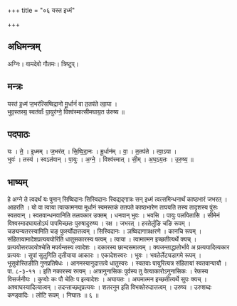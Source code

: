 +++
title = "०६ यस्त इध्मं"

+++
## अधिमन्त्रम्
अग्निः। वामदेवो गौतमः। त्रिष्टुप्।

## मन्त्रः
यस्त॑ इ॒ध्मं ज॒भर॑त्सिष्विदा॒नो मू॒र्धानं॑ वा त॒तप॑ते त्वा॒या ।  
भुव॒स्तस्य॒ स्वत॑वाँः पा॒युर॑ग्ने॒ विश्व॑स्मात्सीमघाय॒त उ॑रुष्य ॥

## पदपाठः
यः । ते॒ । इ॒ध्मम् । ज॒भर॑त् । सि॒ष्वि॒दा॒नः । मू॒र्धान॑म् । वा॒ । त॒तप॑ते । त्वा॒ऽया ।  
भुवः॑ । तस्य॑ । स्वऽत॑वान् । पा॒युः । अ॒ग्ने॒ । विश्व॑स्मात् । सी॒म् । अ॒घ॒ऽय॒तः । उ॒रु॒ष्य॒ ॥

## भाष्यम्
हे अग्ने ते त्वदर्थं यः पुमान् सिष्विदानः सिस्विदानः स्विद्यद्गात्रः सन् इध्मं त्वत्समिन्धनार्थं काष्ठभारं जभरत् । आहरति । यो वा त्वाया त्वत्कामनया मूर्धानं स्वमस्तकं ततपते काष्ठभारेण तापयति तस्य तादृशस्य पुंसः स्वतवान् । स्वतवान्धनवानिति तलवकार उक्तम् । धनवान् भुवः । भवसि । पायुः पलयितासि । सीमेनं विश्वस्मादघायतोऽघं पापमिच्छतः पुरुषादुरुष्य । रक्ष । जभरत् । हरतेर्लुङि चङि रूपम् । चङ्यन्यतरस्यामिति चङ् पुर्व्स्योदात्तत्वम् । सिस्विदानः । ञष्विदागात्रक्षरणे । कानचि रूपम् । संहितायामादेशप्रत्यययोरिति धातुसकारस्य षत्वम् । त्वाया । त्वामात्मन इच्छतीत्यर्थे क्यच् । प्रत्ययोत्तरपदयोश्चेति मपर्यन्तस्य त्वादेशः । दकारस्य छान्दसमात्वम् । क्यजन्ताद्धातोर्भावे अ प्रत्ययादित्यकार प्रत्ययः । सुपां सुलुगिति तृतीयाया आकारः । एकादेशस्वरः । भुवः । भवतेर्लेट्यडागमे रूपम् । भूसुवोस्तिङीति गुणप्रतिषेधः । आगमस्यानुदात्तत्वे धातुस्वरः । स्वतवाः पायुरित्यत्र संहितायां स्वतवान्पायौ । पा. ८-३-११ । इति नकारस्य रुत्वम् । अत्रानुनासिकः पुर्वस्य तु वेत्याकारोऽनुनासिकः । रेफस्य विसर्जनीयः । कुप्वोः कः पौ चेतिः प इत्यादेशः । अघायतः । अघमात्मन इच्छतीत्यर्थे सुपः क्यच् । अश्वाघस्यादित्यात्वम् । तदन्ताच्छतृप्रत्ययः । शतरनुम इति विभक्तेरुदात्तत्वम् । उरुष्य । उरुशब्दः कण्ड्वादिः । लोटि रूपम् । निघातः ॥ ६ ॥